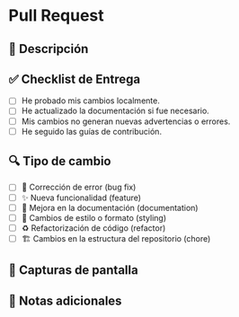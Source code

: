 <!--
¡Gracias por tu contribución!
Para facilitar la revisión, por favor, nombra tu Pull Request de forma descriptiva.
**Ejemplo: `fix: Corrige error en el enlace del README`**
-->
# Pull Request

## 📝 Descripción
<!-- Describe los cambios que realizaste y por qué son necesarios. -->

## ✅ Checklist de Entrega
<!-- Revisa y marca con una X todos los puntos que apliquen. -->

- [ ] He probado mis cambios localmente.
- [ ] He actualizado la documentación si fue necesario.
- [ ] Mis cambios no generan nuevas advertencias o errores.
- [ ] He seguido las guías de contribución.

## 🔍 Tipo de cambio
<!-- Marca con una X el tipo de cambio que realizaste. -->

- [ ] 🐛 Corrección de error (bug fix)
- [ ] ✨ Nueva funcionalidad (feature)
- [ ] 📝 Mejora en la documentación (documentation)
- [ ] 🎨 Cambios de estilo o formato (styling)
- [ ] ♻️ Refactorización de código (refactor)
- [ ] 🏗️ Cambios en la estructura del repositorio (chore)

## 📸 Capturas de pantalla
<!-- Si aplica, agrega capturas de pantalla para ayudar a explicar tus cambios. -->

## 📌 Notas adicionales
<!-- Agrega cualquier nota adicional aquí. -->